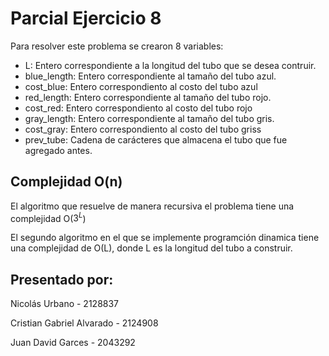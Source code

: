 # Parcial Ejercicio 8

Para resolver este problema se crearon 8 variables:
- L: Entero correspondiente a la longitud del tubo que se desea contruir.
- blue_length: Entero correspondiente al tamaño del tubo azul.
- cost_blue: Entero correspondiento al costo del tubo azul
- red_length: Entero correspondiente al tamaño del tubo rojo.
- cost_red: Entero correspondiento al costo del tubo rojo
- gray_length: Entero correspondiente al tamaño del tubo gris.
- cost_gray: Entero correspondiento al costo del tubo griss
- prev_tube: Cadena de carácteres que almacena el tubo que fue agregado antes.

## Complejidad O(n)

El algoritmo que resuelve de manera recursiva el problema tiene una complejidad O($3^L$)

El segundo algoritmo en el que se implemente programción dinamica tiene una complejidad de O(L), donde L es la longitud del tubo a construir.

## Presentado por:
Nicolás Urbano - 2128837 <p>
Cristian Gabriel Alvarado - 2124908 <p>
Juan David Garces - 2043292 <p>
